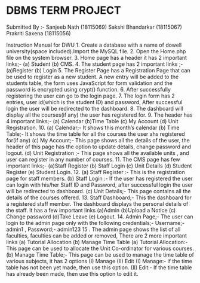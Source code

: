 # DBMS TERM PROJECT
<P>Submitted By :- Sanjeeb Nath (18115069) Sakshi Bhandarkar (18115067)  Prakriti Saxena (18115056)</P>
Instruction Manual for DWU
1.	Create a database with a name of dowell university(space included).Import the MySQL file.
2.	Open the Home.php file on the system browser.
3.	Home page has a header it has 2 important links;- (a) Student (b) CMS.
4.	The student page has 2 important links ;- (a)Register (b) Login
5.	The Register Page has a Registration Page that can be used to register as a new student. A new entry will be added to the students table, the form uses JavaScript for form validation and the password is encrypted using crypt() function.
6.	After successfully registering the user can go to the login page.
7.	The login form has 2 entries, user id(which is the student ID) and password, After successful login the user will be redirected to the dashboard.
8.	The dashboard will display all the courses(if any) the user has registered for.
9.	The header has 4 important links;- (a) Calendar (b)Time Table (c) My Account (d) Unit Registration.
10.	(a) Calendar;- It shows this month’s calendar
(b) Time Table;- It shows the time table for all the courses the user ahs registered for(if any)
(c) My Account;- This page shows all the details of the user, the header of this page has the option to update details, change password and logout.
(d) Unit Registration ;- This page shows all the available units , and user can register in any number of courses.
11. The CMS page has few important links;- (a)Staff Register (b) Staff Login (c) Unit Details     (d) Student Register (e) Student Login.
    12. (a) Staff Register :- This is the registration page for staff members.
	(b) Staff Login :- If the user has registered the user can login with his/her Staff ID and Password, after successful login the user will be redirected to dashboard.
	(c) Unit Details;- This page contains all the details of the courses offered.
13. Staff Dashboard;- This the dashboard for a registered staff member. The dashboard displays the personal details of the staff. It has a few important links (a)Admin (b)Upload a Notice (c) Change password (d)Take Leave (e) Logout.
14. Admin Page;- The user can login to the admin page only with the following credentials;- 
	Username;- admin1 , Password;- admin123
15 . The admin page shows the list of all faculties, faculties can be added or removed, There are 2 more important links (a) Tutorial Allocation (b) Manage Time Table
(a)	Tutorial Allocation:- This page can be used to allocate the Unit Co-ordinator for various courses.
(b)	Manage Time Table;- This page can be used to manage the time table of various subjects, it has 2 options (I) Manage (II) Edit
(I)	Manage:- if the time table has not been yet made, then use this option.
(II)	Edit:- If the time table has already been made, then use this option to edit it.

 
